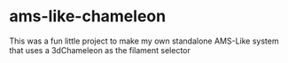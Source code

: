 # ams-like-chameleon
This was a fun little project to make my own standalone AMS-Like system that uses a 3dChameleon as the filament selector
